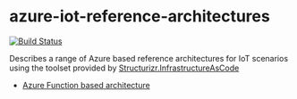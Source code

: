 # azure-iot-reference-architectures

[![Build Status](https://christianederzuehlke.visualstudio.com/aprg%20Structurizr%20Infrastructure%20as%20Code/_apis/build/status/ChristianEder.azure-iot-reference-architectures)](https://christianederzuehlke.visualstudio.com/aprg%20Structurizr%20Infrastructure%20as%20Code/_build/latest?definitionId=6)

Describes a range of Azure based reference architectures for IoT scenarios using the toolset provided by [Structurizr.InfrastructureAsCode](https://github.com/ChristianEder/Structurizr.InfrastructureAsCode)

* [Azure Function based architecture](https://github.com/ChristianEder/azure-iot-reference-architectures/tree/master/IotReferenceArchitectureFunctions)
